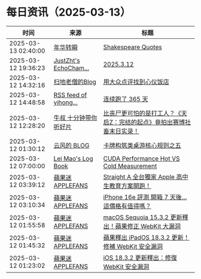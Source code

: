 ﻿# 每日资讯（2025-03-13）

|时间|来源|标题|
|---|---|---|
|2025-03-13 02:40:00|[年华转瞬](https://blog.xiaket.org/feed.xml)|[Shakespeare Quotes](https://xiaket.github.io/2025/shakespeare-quotes.html)|
|2025-03-12 19:36:23|[JustZht's EchoCham...](https://www.justzht.com/rss/)|[2025.3.12](https://www.justzht.com/2025-3-12/)|
|2025-03-12 14:32:16|[扫地老僧的Blog](https://doyj.com/feed/)|[用大众点评找到心仪饭店](https://doyj.com/2025/03/12/%e7%94%a8%e5%a4%a7%e4%bc%97%e7%82%b9%e8%af%84%e6%89%be%e5%88%b0%e5%bf%83%e4%bb%aa%e9%a5%ad%e5%ba%97/)|
|2025-03-12 14:48:58|[RSS feed of yihong...](https://raw.githubusercontent.com/yihong0618/gitblog/master/feed.xml)|[连续跑了 365 天](https://github.com/yihong0618/gitblog/issues/306)|
|2025-03-12 12:28:20|[牛叔 十分钟带你听好片](https://getpodcast.xyz/data/ximalaya/11534451.xml)|[比丧尸更可怕的是打工人？《天启Z：完结的起点》竟拍出赛博社畜末日实录！](https://www.ximalaya.com/sound/819883098)|
|2025-03-12 01:30:12|[云风的 BLOG](http://blog.codingnow.com/atom.xml)|[卡牌构筑类桌游核心规则之五](https://blog.codingnow.com/2025/03/dbg_rules_5.html)|
|2025-03-12 07:00:00|[Lei Mao's Log Book](https://leimao.github.io/atom.xml)|[CUDA Performance Hot VS Cold Measurement](https://leimao.github.io/blog/CUDA-Performance-Hot-Cold-Measurement/)|
|2025-03-12 03:39:12|[蘋果迷 APPLEFANS](https://applefans.today/feed/)|[Straight A 全台獨家 Apple 高中生教育方案開跑！](https://applefans.today/2025-03-straighta-apple-bts-event/)|
|2025-03-12 03:10:34|[蘋果迷 APPLEFANS](https://applefans.today/feed/)|[iPhone 16e 評測 開箱 7 天後…這價格有值得嗎？](https://applefans.today/2025-03-iphone-16e-reviews/)|
|2025-03-12 01:55:58|[蘋果迷 APPLEFANS](https://applefans.today/feed/)|[macOS Sequoia 15.3.2 更新釋出！蘋果修正 WebKit 大漏洞](https://applefans.today/macos-sequoia-15-3-2/)|
|2025-03-12 01:45:32|[蘋果迷 APPLEFANS](https://applefans.today/feed/)|[蘋果釋出 iPadOS 18.3.2 更新！修補 WebKit 安全漏洞](https://applefans.today/ipados-18-3-2/)|
|2025-03-12 01:23:02|[蘋果迷 APPLEFANS](https://applefans.today/feed/)|[iOS 18.3.2 更新釋出：修復 WebKit 安全漏洞](https://applefans.today/ios-18-3-2/)|
